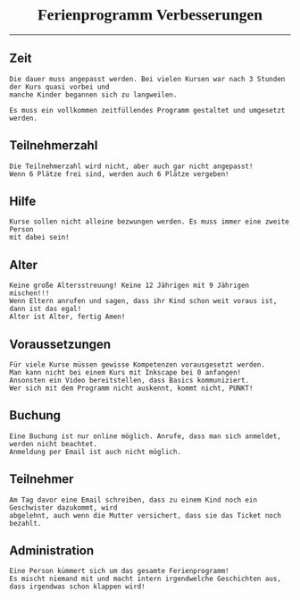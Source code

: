 <div align="center">

<span style="font-family:roboto mono;">

# Ferienprogramm Verbesserungen

</div align="center">

---

## Zeit
    Die dauer muss angepasst werden. Bei vielen Kursen war nach 3 Stunden der Kurs quasi vorbei und
    manche Kinder begannen sich zu langweilen.

    Es muss ein vollkommen zeitfüllendes Programm gestaltet und umgesetzt werden.

## Teilnehmerzahl
    Die Teilnehmerzahl wird nicht, aber auch gar nicht angepasst!
    Wenn 6 Plätze frei sind, werden auch 6 Plätze vergeben!

## Hilfe
    Kurse sollen nicht alleine bezwungen werden. Es muss immer eine zweite Person
    mit dabei sein!

## Alter
    Keine große Altersstreuung! Keine 12 Jährigen mit 9 Jährigen mischen!!!
    Wenn Eltern anrufen und sagen, dass ihr Kind schon weit voraus ist, dann ist das egal!
    Alter ist Alter, fertig Amen!

## Voraussetzungen
    Für viele Kurse müssen gewisse Kompetenzen vorausgesetzt werden.
    Man kann nicht bei einem Kurs mit Inkscape bei 0 anfangen!
    Ansonsten ein Video bereitstellen, dass Basics kommuniziert.
    Wer sich mit dem Programm nicht auskennt, kommt nicht, PUNKT!

## Buchung
    Eine Buchung ist nur online möglich. Anrufe, dass man sich anmeldet, werden nicht beachtet.
    Anmeldung per Email ist auch nicht möglich.

## Teilnehmer
    Am Tag davor eine Email schreiben, dass zu einem Kind noch ein Geschwister dazukommt, wird
    abgelehnt, auch wenn die Mutter versichert, dass sie das Ticket noch bezahlt.

## Administration
    Eine Person kümmert sich um das gesamte Ferienprogramm!
    Es mischt niemand mit und macht intern irgendwelche Geschichten aus,
    dass irgendwas schon klappen wird!
